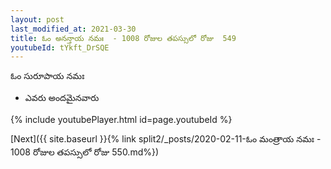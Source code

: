 ```yaml
---
layout: post
last_modified_at: 2021-03-30
title: ఓం అనన్తాయ నమః  - 1008 రోజుల తపస్సులో రోజు  549
youtubeId: tYkft_DrSQE
---
```

 
 
 ఓం సురూపాయ నమః  
 
 -  ఎవరు అందమైనవారు 
 
  
 
  
 
 
 
 
 
 


{% include youtubePlayer.html id=page.youtubeId %}
 
[Next]({{ site.baseurl }}{% link  split2/_posts/2020-02-11-ఓం మంత్రాయ నమః   - 1008 రోజుల తపస్సులో రోజు  550.md%})
 
